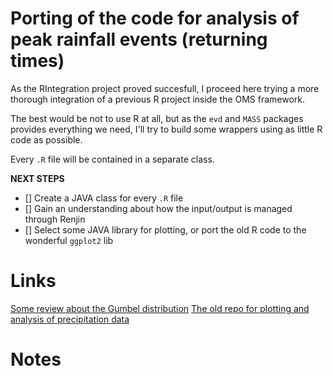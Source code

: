 Porting of the code for analysis of peak rainfall events (returning times) 
==========================================================================
As the RIntegration project proved succesfull, I proceed here trying a more
thorough integration of a previous R project inside the OMS framework.

The best would be not to use R at all, but as the `evd` and `MASS` packages
provides everything we need, I'll try to build some wrappers using as little 
R code as possible.

Every `.R` file will be contained in a separate class.

**NEXT STEPS**
- [] Create a JAVA class for every `.R` file
- [] Gain an understanding about how the input/output is managed through Renjin
- [] Select some JAVA library for plotting, or port the old R code to the 
	wonderful `ggplot2` lib


Links
=====
[Some review about the Gumbel distribution](https://en.wikipedia.org/wiki/Gumbel_distribution)
[The old repo for plotting and analysis of precipitation data](https://github.com/Shappiro/gumbel-hydro-R)

Notes
=====